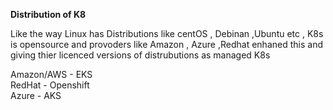**Distribution of K8**

Like the way Linux has Distributions like centOS , Debinan ,Ubuntu etc , K8s is opensource and provoders like Amazon , Azure ,Redhat enhaned this and giving thier licenced versions of distrubutions as managed K8s

Amazon/AWS - EKS                                                
RedHat - Openshift              
Azure - AKS 

